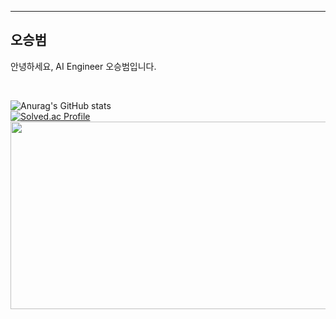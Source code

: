 ---
## 오승범
안녕하세요, AI Engineer 오승범입니다.  

<br>

![Anurag's GitHub stats](https://github-readme-stats.vercel.app/api?username=Sbeom12&show_icons=true&theme=radical)  
[![Solved.ac Profile](http://mazassumnida.wtf/api/v2/generate_badge?boj=osr0912)](https://solved.ac/osr0912/)
<a href="https://github.com/devxb/gitanimals">
<img
  src="https://render.gitanimals.org/farms/Sbeom12"
  width="600"
  height="300"
/>
</a>
